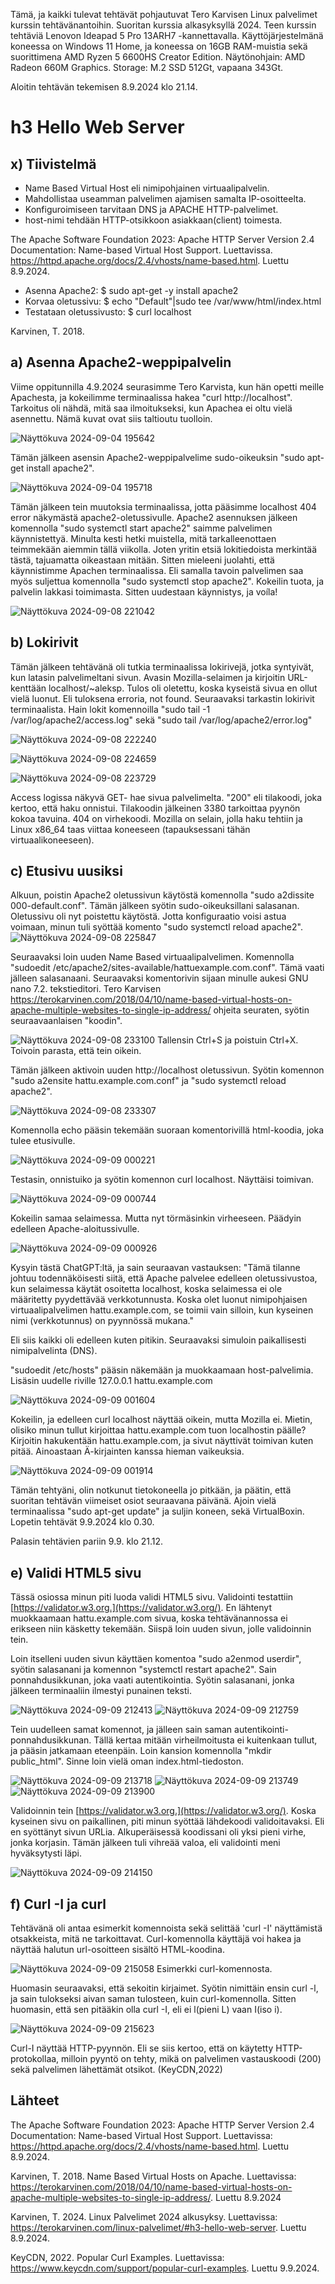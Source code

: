 Tämä, ja kaikki tulevat tehtävät pohjautuvat Tero Karvisen Linux palvelimet kurssin tehtävänantoihin. Suoritan kurssia alkasyksyllä 2024.
Teen kurssin tehtäviä Lenovon Ideapad 5 Pro 13ARH7 -kannettavalla. Käyttöjärjestelmänä koneessa on Windows 11 Home, ja koneessa on 16GB RAM-muistia sekä suorittimena AMD Ryzen 5 6600HS Creator Edition. Näytönohjain: AMD Radeon 660M Graphics. Storage: M.2 SSD 512Gt, vapaana 343Gt.

Aloitin tehtävän tekemisen 8.9.2024 klo 21.14.
# h3 Hello Web Server

## x) Tiivistelmä
- Name Based Virtual Host eli nimipohjainen virtuaalipalvelin.
- Mahdollistaa useamman palvelimen ajamisen samalta IP-osoitteelta.
- Konfiguroimiseen tarvitaan DNS ja APACHE HTTP-palvelimet.
- host-nimi tehdään HTTP-otsikkoon asiakkaan(client) toimesta.

The Apache Software Foundation 2023: Apache HTTP Server Version 2.4 Documentation: Name-based Virtual Host Support.
Luettavissa. https://httpd.apache.org/docs/2.4/vhosts/name-based.html. Luettu 8.9.2024.

- Asenna Apache2: $ sudo apt-get -y install apache2
- Korvaa oletussivu: $ echo "Default"|sudo tee /var/www/html/index.html
- Testataan oletussivusto: $ curl localhost

Karvinen, T. 2018. 

## a) Asenna Apache2-weppipalvelin
Viime oppitunnilla 4.9.2024 seurasimme Tero Karvista, kun hän opetti meille Apachesta, ja kokeilimme terminaalissa hakea "curl http://localhost".
Tarkoitus oli nähdä, mitä saa ilmoitukseksi, kun Apachea ei oltu vielä asennettu. Nämä kuvat ovat siis taltioutu tuolloin.

![Näyttökuva 2024-09-04 195642](https://github.com/user-attachments/assets/fd917a30-8851-449f-902b-880a6938cab9)

Tämän jälkeen asensin Apache2-weppipalvelime sudo-oikeuksin "sudo apt-get install apache2".

![Näyttökuva 2024-09-04 195718](https://github.com/user-attachments/assets/3cf6dbb3-c2b4-4790-ba60-1d5d8b373f84)

Tämän jälkeen tein muutoksia terminaalissa, jotta pääsimme localhost 404 error näkymästä apache2-oletussivulle.
Apache2 asennuksen jälkeen komennolla "sudo systemctl start apache2" saimme palvelimen käynnistettyä. Minulta kesti hetki muistella, mitä tarkalleenottaen teimmekään aiemmin tällä viikolla. Joten yritin etsiä lokitiedoista merkintää tästä, tajuamatta oikeastaan mitään. Sitten mieleeni juolahti, että käynnistimme Apachen terminaalissa. Eli samalla tavoin palvelimen saa myös suljettua komennolla "sudo systemctl stop apache2". Kokeilin tuota, ja palvelin lakkasi toimimasta. Sitten uudestaan käynnistys, ja voíla!

![Näyttökuva 2024-09-08 221042](https://github.com/user-attachments/assets/0328083f-9347-41a4-9957-97366a99051f)

## b) Lokirivit
Tämän jälkeen tehtävänä oli tutkia terminaalissa lokirivejä, jotka syntyivät, kun latasin palvelimeltani sivun. Avasin Mozilla-selaimen ja kirjoitin URL-kenttään localhost/~aleksp. Tulos oli oletettu, koska kyseistä sivua en ollut vielä luonut. Eli tuloksena erroria, not found. Seuraavaksi tarkastin lokirivit terminaalista. Hain lokit komennoilla "sudo tail -1 /var/log/apache2/access.log" sekä "sudo tail /var/log/apache2/error.log"

![Näyttökuva 2024-09-08 222240](https://github.com/user-attachments/assets/f7ec3da2-fc17-4641-bcef-c444e55a353b)

![Näyttökuva 2024-09-08 224659](https://github.com/user-attachments/assets/0a8b769d-5757-498d-81e5-1ee82349e0a9)

![Näyttökuva 2024-09-08 223729](https://github.com/user-attachments/assets/38ca3972-5f20-489f-9c27-b8b8ea9883bc)

Access logissa näkyvä GET- hae sivua palvelimelta. "200" eli tilakoodi, joka kertoo, että haku onnistui.
Tilakoodin jälkeinen 3380 tarkoittaa pyynön kokoa tavuina. 404 on virhekoodi. Mozilla on selain, jolla haku tehtiin ja Linux x86_64 taas viittaa koneeseen (tapauksessani tähän virtuaalikoneeseen).

## c) Etusivu uusiksi

Alkuun, poistin Apache2 oletussivun käytöstä komennolla "sudo a2dissite 000-default.conf".
Tämän jälkeen syötin sudo-oikeuksillani salasanan. Oletussivu oli nyt poistettu käytöstä. Jotta konfiguraatio voisi astua voimaan, minun tuli syöttää komento "sudo systemctl reload apache2".
![Näyttökuva 2024-09-08 225847](https://github.com/user-attachments/assets/aa88eba8-0799-4d74-bd18-b3c33c942a9b)

Seuraavaksi loin uuden Name Based virtuaalipalvelimen. Komennolla "sudoedit /etc/apache2/sites-available/hattuexample.com.conf". Tämä vaati jälleen salasanaani.
Seuraavaksi komentorivin sijaan minulle aukesi GNU nano 7.2. tekstieditori. 
Tero Karvisen https://terokarvinen.com/2018/04/10/name-based-virtual-hosts-on-apache-multiple-websites-to-single-ip-address/ ohjeita seuraten, syötin seuraavaanlaisen "koodin".

![Näyttökuva 2024-09-08 233100](https://github.com/user-attachments/assets/35e24888-2a6b-44bc-98bc-e360c25309a4)
Tallensin Ctrl+S ja poistuin Ctrl+X. Toivoin parasta, että tein oikein.

Tämän jälkeen aktivoin uuden http://localhost oletussivun.
Syötin komennon "sudo a2ensite hattu.example.com.conf" ja "sudo systemctl reload apache2". 

![Näyttökuva 2024-09-08 233307](https://github.com/user-attachments/assets/0f35573f-5536-43dc-84a1-2a1a58abad85)

Komennolla echo pääsin tekemään suoraan komentorivillä html-koodia, joka tulee etusivulle.

![Näyttökuva 2024-09-09 000221](https://github.com/user-attachments/assets/5e766fe3-dce2-49d9-aea3-3f8c35d86cee)

Testasin, onnistuiko ja syötin komennon curl localhost. Näyttäisi toimivan.

![Näyttökuva 2024-09-09 000744](https://github.com/user-attachments/assets/73dd2148-6fd0-4b76-ab1d-ae47b42f4f8c)

Kokeilin samaa selaimessa. Mutta nyt törmäsinkin virheeseen. Päädyin edelleen Apache-aloitussivulle.

![Näyttökuva 2024-09-09 000926](https://github.com/user-attachments/assets/38b6df14-4e5b-42b7-af0f-b3c3b0442423)

Kysyin tästä ChatGPT:ltä, ja sain seuraavan vastauksen:
"Tämä tilanne johtuu todennäköisesti siitä, että Apache palvelee edelleen oletussivustoa, kun selaimessa käytät osoitetta localhost, koska selaimessa ei ole määritetty pyydettävää verkkotunnusta. Koska olet luonut nimipohjaisen virtuaalipalvelimen hattu.example.com, se toimii vain silloin, kun kyseinen nimi (verkkotunnus) on pyynnössä mukana."

Eli siis kaikki oli edelleen kuten pitikin. Seuraavaksi simuloin paikallisesti nimipalvelinta (DNS).

"sudoedit /etc/hosts" pääsin näkemään ja muokkaamaan host-palvelimia. Lisäsin uudelle riville 127.0.0.1 hattu.example.com

![Näyttökuva 2024-09-09 001604](https://github.com/user-attachments/assets/3b86b73a-07b1-4d6b-8a69-e7b2725b62b7)

Kokeilin, ja edelleen curl localhost näyttää oikein, mutta Mozilla ei. Mietin, olisiko minun tullut kirjoittaa hattu.example.com tuon localhostin päälle? 
Kirjoitin hakukentään hattu.example.com, ja sivut näyttivät toimivan kuten pitää. Ainoastaan Ä-kirjainten kanssa hieman vaikeuksia.

![Näyttökuva 2024-09-09 001914](https://github.com/user-attachments/assets/fe44508a-86bd-4643-be8a-28e2010fdc55)

Tämän tehtyäni, olin notkunut tietokoneella jo pitkään, ja päätin, että suoritan tehtävän viimeiset osiot seuraavana päivänä. Ajoin vielä terminaalissa "sudo apt-get update" ja suljin koneen, sekä VirtualBoxin. Lopetin tehtävät 9.9.2024  klo 0.30.

Palasin tehtävien pariin 9.9. klo 21.12. 

## e) Validi HTML5 sivu

Tässä osiossa minun piti luoda validi HTML5 sivu. Validointi testattiin [https://validator.w3.org.](https://validator.w3.org/).
En lähtenyt muokkaamaan hattu.example.com sivua, koska tehtävänannossa ei erikseen niin käsketty tekemään. Siispä loin uuden sivun, jolle validoinnin tein.

Loin itselleni uuden sivun käyttäen komentoa "sudo a2enmod userdir", syötin salasanani ja komennon "systemctl restart apache2". Sain ponnahdusikkunan, joka vaati autentikointia. Syötin salasanani, jonka jälkeen terminaaliin ilmestyi punainen teksti.

![Näyttökuva 2024-09-09 212413](https://github.com/user-attachments/assets/2e0502bd-2a58-49f5-94a0-ddc34550b857)
![Näyttökuva 2024-09-09 212759](https://github.com/user-attachments/assets/b39ff5e5-dd63-41f0-9ae3-f411e05dc6c7)

Tein uudelleen samat komennot, ja jälleen sain saman autentikointi-ponnahdusikkunan. Tällä kertaa mitään virheilmoitusta ei kuitenkaan tullut, ja pääsin jatkamaan eteenpäin. Loin kansion komennolla "mkdir public_html". Sinne loin vielä oman index.html-tiedoston.

![Näyttökuva 2024-09-09 213718](https://github.com/user-attachments/assets/3ab7ef37-8183-40d2-b4d5-e87b844386f3)
![Näyttökuva 2024-09-09 213749](https://github.com/user-attachments/assets/191ee23f-0f9c-48f7-bad3-7b8d524405de)
![Näyttökuva 2024-09-09 213900](https://github.com/user-attachments/assets/0495ac82-61d0-4f33-beb0-4a98d0233f92)

Validoinnin tein [https://validator.w3.org.](https://validator.w3.org/). Koska kyseinen sivu on paikallinen, piti minun syöttää lähdekoodi validoitavaksi. Eli en syöttänyt sivun URLia. Alkuperäisessä koodissani oli yksi pieni virhe, jonka korjasin. Tämän jälkeen tuli vihreää valoa, eli validointi meni hyväksytysti läpi.

![Näyttökuva 2024-09-09 214150](https://github.com/user-attachments/assets/64c15c45-4427-41a3-830a-b7e6980ea9a2)

## f) Curl -I ja curl

Tehtävänä oli antaa esimerkit komennoista sekä selittää 'curl -I' näyttämistä otsakkeista, mitä ne tarkoittavat.
Curl-komennolla käyttäjä voi hakea ja näyttää halutun url-osoitteen sisältö HTML-koodina.

![Näyttökuva 2024-09-09 215058](https://github.com/user-attachments/assets/787d9727-d4e4-468e-9fdf-fa46e93967b2)
Esimerkki curl-komennosta.

Huomasin seuraavaksi, että sekoitin kirjaimet. Syötin nimittäin ensin curl -l, ja sain tulokseksi aivan saman tulosteen, kuin curl-komennolla. Sitten huomasin, että sen pitääkin olla curl -I, eli ei l(pieni L) vaan I(iso i). 

![Näyttökuva 2024-09-09 215623](https://github.com/user-attachments/assets/95736bb4-ce5b-49d0-8149-3454b20042b2)

Curl-I näyttää HTTP-pyynnön. Eli se siis kertoo, että on käytetty HTTP-protokollaa, milloin pyyntö on tehty, mikä on palvelimen vastauskoodi (200) sekä palvelimen lähettämät otsikot. (KeyCDN,2022)








## Lähteet

The Apache Software Foundation 2023: Apache HTTP Server Version 2.4 Documentation: Name-based Virtual Host Support.
Luettavissa: https://httpd.apache.org/docs/2.4/vhosts/name-based.html. Luettu 8.9.2024.

Karvinen, T. 2018. Name Based Virtual Hosts on Apache. Luettavissa: https://terokarvinen.com/2018/04/10/name-based-virtual-hosts-on-apache-multiple-websites-to-single-ip-address/. Luettu 8.9.2024

Karvinen, T. 2024. Linux Palvelimet 2024 alkusyksy. Luettavissa: https://terokarvinen.com/linux-palvelimet/#h3-hello-web-server. Luettu 8.9.2024.

KeyCDN, 2022. Popular Curl Examples. Luettavissa: https://www.keycdn.com/support/popular-curl-examples. Luettu 9.9.2024. 




